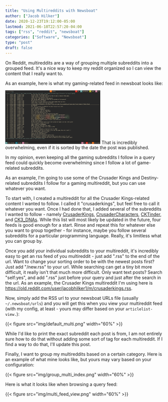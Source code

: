 ```yaml
---
title: "Using Multireddits with Newsboat"
author: ["Jacob Hilker"]
date: 2020-12-23T19:12:00-05:00
lastmod: 2021-06-18T22:57:20-04:00
tags: ["rss", "reddit", "newsboat"]
categories: ["Software", "Newsboat"]
type: "post"
draft: false
---
```


On Reddit, multireddits are a way of grouping multiple subreddits into a grouped feed. It's a nice way to keep my reddit organized so I can view the content that I really want to.

As an example, here is what my gaming-related feed in newsboat looks like:

<img src="img/subreddit_query.png" alt="subreddit_query.png" width="60%" />
That is incredibly overwhelming, even if it is sorted by the date the post was published.

In my opinion, even keeping all the gaming subreddits I follow in a query feed could quickly become overwhelming since I follow a lot of game-related subreddits.

As an example, I'm going to use some of the Crusader Kings and Destiny-related subreddits I follow for a gaming multireddit, but you can use whatever you want.

To start with, I created a multireddit for all the Crusader Kings-related content I wanted to follow. I called it "crusaderkings", but feel free to call it whatever you want. Once I had done that, I added several of the subreddits I wanted to follow - namely [CrusaderKings](https://reddit.com/r/CrusaderKings), [CrusaderCharacters](https://reddit.com/r/CrusaderCharacters), [CKTinder](https://reddit.com/r/CKTinder), and [CK3\_DNAs](https://reddit.com/r/ck3%5Fdnas). While this list will most likely be updated in the future, four feeds is good enough for a start. Rinse and repeat this for whatever else you want to group together - for instance, maybe you follow several subreddits for a particular programming language. Really, it's limitless what you can group by.

Once you add your individual subreddits to your multireddit, it's incredibly easy to get an rss feed of you multireddit - just add ".rss" to the end of the url. Want to change your sorting order to be with the newest posts first? Just add "/new.rss" to your url. While searching can get a tiny bit more difficult, it really isn't that much more difficult. Only want text posts? Search "self:yes", and add ".rss" just before your query and just after the search in the url. As an example, the Crusader Kings multireddit I'm using here is <https://old.reddit.com/user/jacobhilker1/m/crusaderkings.rss>.

Now, simply add the RSS url to your newsboat URLs file (usually `~/.newsboat/urls`) and you will get this when you view your multireddit feed (with my config, at least - yours may differ based on your `articlelist-view.`):

{{< figure src="img/default_multi.png" width="60%" >}}

While I'd like to print the exact subreddit each post is from, I am not entirely sure how to do that without adding some sort of tag for each multireddit. If I find a way to do that, I'll update this post.

Finally, I want to group my multireddits based on a certain category. Here is an example of what mine looks like, but yours may vary based on your configuration:

{{< figure src="img/group_multi_index.png" width="60%" >}}

Here is what it looks like when browsing a query feed:

{{< figure src="img/multi_feed_view.png" width="60%" >}}